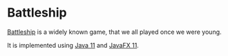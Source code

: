 # Battleship
[Battleship](https://en.wikipedia.org/wiki/Battleship_(game)) is a widely known game, that we all played once we were young. 

It is implemented using [Java 11](https://www.java.com/en/) and [JavaFX 11](https://openjfx.io/).

